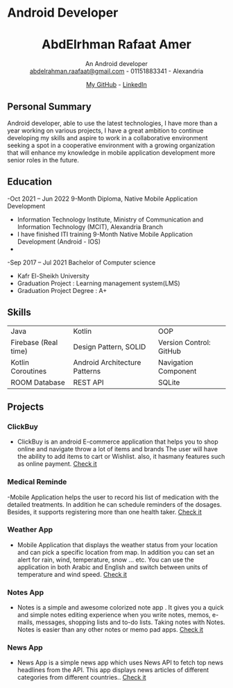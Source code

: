 # Android Developer
 
<h1 align="center">AbdElrhman Rafaat Amer </h1>

<div
<h1 align="center">An Android developer</h1></br>
<a href = "mailto: abdelrahman.raafaat@gmail.com">abdelrahman.raafaat@gmail.com</a> -  01151883341 - Alexandria

[My GitHub](https://github.com/AbdElrahman-Rafaat-Amer) -
[LinkedIn](https://www.linkedin.com/in/abdelrahman-amer-a21925194/) 


</div>



## Personal Summary
Android developer, able to use the latest technologies, I have more than a year working on various
projects, I have a great ambition to continue developing my skills and aspire to work in a
collaborative environment seeking a spot in a cooperative environment with a growing organization
that will enhance my knowledge in mobile application development more senior roles in the future.

## Education

-Oct 2021 – Jun 2022 9-Month Diploma, Native Mobile Application Development
   - Information Technology Institute, Ministry of Communication and Information Technology (MCIT), Alexandria Branch
   - I have finished ITI training 9-Month Native Mobile Application Development (Android - IOS)
   - 
-Sep 2017 – Jul 2021 Bachelor of Computer science
   - Kafr El-Sheikh University
   - Graduation Project : Learning management system(LMS)
   - Graduation Project Degree : A+

 
## Skills

<table>
  <tr>
    <td>Java</td>
    <td>Kotlin</td>
    <td>OOP</td>
  </tr>
   <tr>
    <td>Firebase (Real time)</td>
    <td>Design Pattern, SOLID</td>
    <td>Version Control: GitHub</td>
  </tr>
   <tr>
   <td>Kotlin Coroutines</td>
    <td>Android Architecture Patterns</td>
    <td>Navigation Component</td>
  </tr>
   <tr>
      <td>ROOM Database</td>
     <td>REST API</td>
     <td>SQLite</td>
  </tr>
 </table>


## Projects

### ClickBuy
- ClickBuy is an android E-commerce application that helps you to shop online and navigate throw
a lot of items and brands The user will have the ability to add items to cart or Wishlist. also, it hasmany features such as online payment.
[Check it](https://github.com/AbdElrahman-Rafaat-Amer/ClickBuy)

###  Medical Reminde
-Mobile Application helps the user to record his list of medication with the detailed treatments. In addition he can schedule reminders of the dosages. Besides, it supports registering more than
one health taker.
[Check it](https://github.com/AbdElrahman-Rafaat-Amer/Medical-Reminder)

###  Weather App
- Mobile Application that displays the weather status from your location and can pick a specific
location from map. In addition you can set an alert for rain, wind, temperature, snow … etc. You
can use the application in both Arabic and English and switch between units of temperature and
wind speed.
[Check it](https://github.com/AbdElrahman-Rafaat-Amer/WeatherApp)

### Notes App
- Notes is a simple and awesome colorized note app . It gives you a quick and simple notes editing experience when you write notes, memos, e-mails, messages, shopping lists and to-do lists. Taking notes with Notes. Notes is easier than any other notes or memo pad apps.
[Check it](https://github.com/AbdElrahman-Rafaat-Amer/NotesApp)

### News App
- News App is a simple news app which uses News API to fetch top news headlines from the API.
This app displays news articles of different categories from different countries..
[Check it](https://github.com/AbdElrahman-Rafaat-Amer/News)
